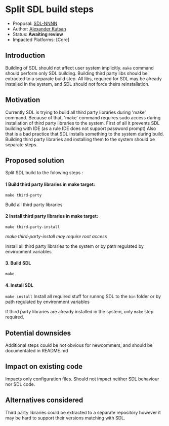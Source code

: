 # Split SDL build steps

* Proposal: [SDL-NNNN](NNNN-split-sdl-build-steps.md)
* Author: [Alexander Kutsan](https://github.com/LuxoftAKutsan)
* Status: **Awaiting review**
* Impacted Platforms: [Core]

## Introduction

Building of SDL should not affect user system implicitly. 
`make` command should perform only SDL building.
Building third party libs should be extracted to a separate build step.
All libs, required for SDL may be already installed in the system, and SDL should not force theirs reinstallation. 

## Motivation

Currently SDL is trying to build all third party libraries during 'make' command. 
Because of that, 'make' command requires sudo access during installation of third party libraries to the system.
First of all it prevents SDL building with IDE (as a rule IDE does not support password prompt)
Also that is a bad practice that SDL installs something to the system during build. 
Building third party libraries and installing them to the system should be separate steps.

## Proposed solution

Split SDL build to the folowing steps : 

#### 1 Build third party libraries in make target:

`make third-party`

Build all third party libraries

#### 2 Install third party libraries in make target:

`make third-party-install` 

_make third-party-install may require root access_

Install all third party libraries to the system or by path regulated by environment variables

#### 3. Build SDL
`make` 

#### 4. Install SDL
`make install`
Install all required stuff for runnng SDL to the `bin` folder or by path regulated by environment variables

If third party libraries are already installed in the system, only `make` step required.

## Potential downsides

Additional steps could be not obvious for newcommers, and should be documentated in README.md

## Impact on existing code

Impacts only configuration files. Should not impact neither SDL behaviour nor SDL code.  

## Alternatives considered

Third party libraries could be extracted to a separate repository however it may be hard to support their versions matching with SDL. 
